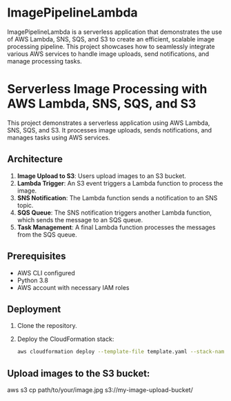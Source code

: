 # ImagePipelineLambda
ImagePipelineLambda is a serverless application that demonstrates the use of AWS Lambda, SNS, SQS, and S3 to create an efficient, scalable image processing pipeline. This project showcases how to seamlessly integrate various AWS services to handle image uploads, send notifications, and manage processing tasks.


# Serverless Image Processing with AWS Lambda, SNS, SQS, and S3

This project demonstrates a serverless application using AWS Lambda, SNS, SQS, and S3. It processes image uploads, sends notifications, and manages tasks using AWS services.

## Architecture

1. **Image Upload to S3**: Users upload images to an S3 bucket.
2. **Lambda Trigger**: An S3 event triggers a Lambda function to process the image.
3. **SNS Notification**: The Lambda function sends a notification to an SNS topic.
4. **SQS Queue**: The SNS notification triggers another Lambda function, which sends the message to an SQS queue.
5. **Task Management**: A final Lambda function processes the messages from the SQS queue.

## Prerequisites

- AWS CLI configured
- Python 3.8
- AWS account with necessary IAM roles

## Deployment

1. Clone the repository.
2. Deploy the CloudFormation stack:

   ```bash
   aws cloudformation deploy --template-file template.yaml --stack-name serverless-image-processing

## Upload images to the S3 bucket:
   aws s3 cp path/to/your/image.jpg s3://my-image-upload-bucket/

